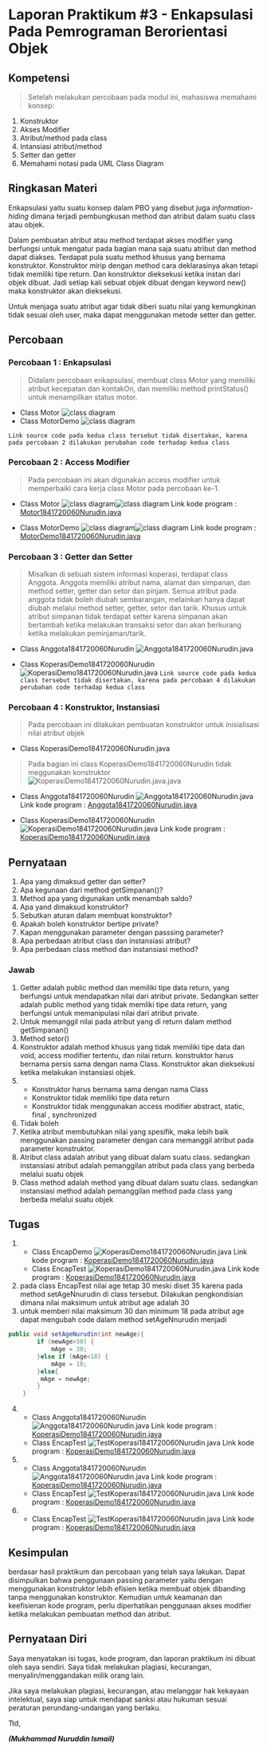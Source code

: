 # Laporan Praktikum #3 - Enkapsulasi Pada Pemrograman Berorientasi Objek

## Kompetensi
>Setelah melakukan percobaan pada modul ini, mahasiswa memahami konsep:
1.  Konstruktor
2.  Akses Modifier
3.  Atribut/method pada class
4.  Intansiasi atribut/method
5.  Setter dan getter
6.  Memahami notasi pada UML Class Diagram

## Ringkasan Materi
Enkapsulasi yaitu suatu konsep dalam PBO yang disebut juga _information-hiding_ dimana terjadi pembungkusan method dan atribut dalam suatu class atau objek.

Dalam pembuatan atribut atau method terdapat akses modifier yang berfungsi untuk mengatur pada bagian mana saja suatu atribut dan method dapat diakses. Terdapat pula suatu method khusus yang bernama konstruktor.
Konstruktor  mirip  dengan  method  cara  deklarasinya  akan  tetapi  tidak  memiliki  tipe  return.  Dan konstruktor  dieksekusi ketika instan dari objek dibuat. Jadi setiap kali sebuat objek dibuat dengan
keyword new() maka konstruktor akan dieksekusi.

Untuk menjaga suatu atribut agar tidak diberi suatu nilai yang kemungkinan tidak sesuai oleh user, maka dapat menggunakan metode setter dan getter.


## Percobaan

### Percobaan 1 : Enkapsulasi
>Didalam percobaan enkapsulasi, membuat class Motor yang memiliki atribut kecepatan dan kontakOn,
dan memiliki method printStatus() untuk menampilkan status motor.

- Class Motor
 ![class diagram](img/per1.JPG)
- Class MotorDemo
 ![class diagram](img/per1.1.JPG)

 `Link source code pada kedua class tersebut tidak disertakan, karena pada percobaan 2 dilakukan perubahan code terhadap kedua class`

### Percobaan 2 : Access Modifier

>Pada percobaan ini akan digunakan access modifier untuk memperbaiki cara kerja class Motor pada percobaan ke-1.

- Class Motor
 ![class diagram](img/per2.JPG)![class diagram](img/per2.1.JPG)
Link kode program : [Motor1841720060Nurudin.java](../../src/3_Enkapsulasi/percobaan/motorenkapsulai/Motor1841720060Nurudin.java)

- Class MotorDemo
![class diagram](img/per2.2.JPG)![class diagram](img/per2.3.JPG)
Link kode program : [MotorDemo1841720060Nurudin.java](../../src/3_Enkapsulasi/percobaan/motorenkapsulai/MotorDemo1841720060Nurudin.java)

### Percobaan 3 : Getter dan Setter
>Misalkan  di  sebuah  sistem  informasi  koperasi,  terdapat  class  Anggota.  Anggota  memiliki  atribut nama, alamat  dan  simpanan, dan method setter, getter  dan setor dan pinjam.  Semua atribut pada anggota  tidak  boleh  diubah  sembarangan,  melainkan  hanya  dapat  diubah  melalui  method  setter, getter, setor dan tarik.  Khusus untuk atribut simpanan tidak terdapat setter karena simpanan akan bertambah  ketika  melakukan  transaksi  setor  dan  akan  berkurang  ketika  melakukan peminjaman/tarik.

- Class Anggota1841720060Nurudin
![ Anggota1841720060Nurudin.java](img/per3.JPG)

- Class KoperasiDemo1841720060Nurudin
![KoperasiDemo1841720060Nurudin.java](img/per3.1.JPG)
`Link source code pada kedua class tersebut tidak disertakan, karena pada percobaan 4 dilakukan perubahan code terhadap kedua class`

### Percobaan 4 : Konstruktor, Instansiasi
>Pada percobaan ini dilakukan pembuatan konstruktor untuk inisialisasi nilai atribut objek

- Class KoperasiDemo1841720060Nurudin.java
>Pada bagian ini class KoperasiDemo1841720060Nurudin tidak meggunakan konstruktor
![KoperasiDemo1841720060Nurudin.java.java](img/per4.JPG)

- Class Anggota1841720060Nurudin
![ Anggota1841720060Nurudin.java](img/per4.1.JPG)
Link kode program : [Anggota1841720060Nurudin.java](../../src/3_Enkapsulasi/percobaan/koperasigettersetter/Anggota1841720060Nurudin.java)

- Class KoperasiDemo1841720060Nurudin
![KoperasiDemo1841720060Nurudin.java](img/per4.2.JPG)
Link kode program : [KoperasiDemo1841720060Nurudin.java](../../src/3_Enkapsulasi/percobaan/koperasigettersetter/KoperasiDemo1841720060Nurudin.java)

## Pernyataan
1.  Apa yang dimaksud getter dan setter?
2.  Apa kegunaan dari method getSimpanan()?
3.  Method apa yang digunakan untk menambah saldo?
4.  Apa yand dimaksud konstruktor?
5.  Sebutkan aturan dalam membuat konstruktor?
6.  Apakah boleh konstruktor bertipe private?
7.  Kapan menggunakan parameter dengan passsing parameter?
8.  Apa perbedaan atribut class dan instansiasi atribut?
9.  Apa perbedaan class method dan instansiasi method?

### Jawab
1. Getter adalah public method dan memiliki tipe data return, yang berfungsi untuk mendapatkan nilai dari  atribut  private.  Sedangkan  setter  adalah  public  method  yang  tidak  memliki  tipe  data  return, yang berfungsi untuk memanipulasi nilai dari atribut private.
2. Untuk memanggil nilai pada atribut yang di return dalam method getSimpanan()
3. Method setor()
4. Konstruktor adalah method khusus yang tidak memiliki tipe data dan void, access modifier tertentu, dan nilai return. konstruktor harus bernama persis sama dengan nama Class. Konstruktor akan dieksekusi ketika melakukan instansiasi objek.
5. - Konstruktor harus bernama sama dengan nama Class
   - Konstruktor tidak memiliki tipe data return
   - Konstruktor tidak menggunakan access modifier abstract, static, final , synchronized
6. Tidak boleh
7. Ketika atribut membutuhkan nilai yang spesifik, maka lebih baik menggunakan passing parameter dengan cara memanggil atribut pada parameter konstruktor.
8. Atribut class adalah atribut yang dibuat dalam suatu class. sedangkan instansiasi atribut adalah pemanggilan atribut pada class yang berbeda melalui suatu objek
9. Class method adalah method yang dibuat dalam suatu class. sedangkan instansiasi method adalah pemanggilan method pada class yang berbeda melalui suatu objek  

## Tugas
1. - Class EncapDemo
![KoperasiDemo1841720060Nurudin.java](img/tgs1.JPG)
Link kode program : [KoperasiDemo1841720060Nurudin.java](../../src/3_Enkapsulasi/tugas/EncapDemo1841720060Nurudin.java)
   - Class EncapTest
![KoperasiDemo1841720060Nurudin.java](img/tgs1.1.JPG)
Link kode program : [KoperasiDemo1841720060Nurudin.java](../../src/3_Enkapsulasi/tugas/EncapTest1841720060Nurudin.java)
2. pada class EncapTest nilai age tetap 30 meski diset 35 karena pada method setAgeNnurudin di class tersebut. Dilakukan pengkondisian dimana nilai maksimum untuk atribut age adalah 30
3. untuk memberi nilai maksimum 30 dan minimum 18 pada atribut age dapat mengubah code dalam method setAgeNnurudin menjadi
```java
public void setAgeNurudin(int newAge){
        if (newAge>30) {
            mAge = 30;
        }else if (mAge<18) {
            mAge = 18;
        }else{
         mAge = newAge;   
        }
    }
```
4. - Class Anggota1841720060Nurudin
![Anggota1841720060Nurudin.java](img/tgs4.JPG)
Link kode program : [KoperasiDemo1841720060Nurudin.java](../../src/3_Enkapsulasi/tugas/koperasi/Anggota1841720060Nurudin.java)
   - Class EncapTest
![TestKoperasi1841720060Nurudin.java](img/tgs4.1.JPG)
Link kode program : [KoperasiDemo1841720060Nurudin.java](../../src/3_Enkapsulasi/tugas/koperasi/TestKoperasi1841720060Nurudin.java)

5. - Class Anggota1841720060Nurudin
![Anggota1841720060Nurudin.java](img/tgs5.JPG)
Link kode program : [KoperasiDemo1841720060Nurudin.java](../../src/3_Enkapsulasi/tugas/koperasi/koperasi_angsur10prsn/Anggota1841720060Nurudin.java)
   - Class EncapTest
![TestKoperasi1841720060Nurudin.java](img/tgs5.1.JPG)
Link kode program : [KoperasiDemo1841720060Nurudin.java](../../src/3_Enkapsulasi/tugas/koperasi/koperasi_angsur10prsn/TestKoperasi1841720060Nurudin.java)

6. - Class EncapTest
![TestKoperasi1841720060Nurudin.java](img/tgs6.JPG)
Link kode program : [KoperasiDemo1841720060Nurudin.java](../../src/3_Enkapsulasi/tugas/koperasi/input_console/TestKoperasi1841720060Nurudin.java)

## Kesimpulan

berdasar hasil praktikum dan percobaan yang telah saya lakukan. Dapat disimpulkan bahwa penggunaan passing parameter yaitu dengan menggunakan konstruktor lebih efisien ketika membuat objek dibanding tanpa menggunakan konstruktor. Kemudian untuk keamanan dan keefisienan kode program, perlu diperhatikan penggunaan akses modifier ketika melakukan pembuatan method dan atribut.

## Pernyataan Diri

Saya menyatakan isi tugas, kode program, dan laporan praktikum ini dibuat oleh saya sendiri. Saya tidak melakukan plagiasi, kecurangan, menyalin/menggandakan milik orang lain.

Jika saya melakukan plagiasi, kecurangan, atau melanggar hak kekayaan intelektual, saya siap untuk mendapat sanksi atau hukuman sesuai peraturan perundang-undangan yang berlaku.

Ttd,

***(Mukhammad Nuruddin Ismail)***
